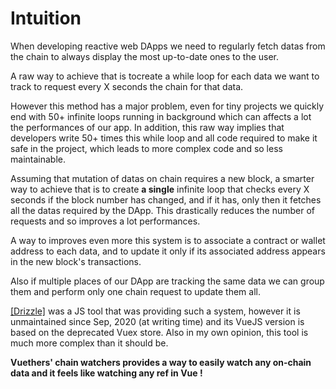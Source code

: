 # Intuition

When developing reactive web DApps we need to regularly fetch datas from the chain to always display the most up-to-date ones to the user.

A raw way to achieve that is tocreate a while loop for each data we want to track to request every X seconds the chain for that data.

However this method has a major problem, even for tiny projects we quickly end with 50+ infinite loops running in background which can affects a lot the performances of our app.
In addition, this raw way implies that developers write 50+ times this while loop and all code required to make it safe in the project, which leads to more complex code and so less maintainable.

Assuming that mutation of datas on chain requires a new block, a smarter way to achieve that is to create **a single** infinite loop that checks every X seconds if the block number has changed, and if it has, only then it fetches all the datas required by the DApp. This drastically reduces the number of requests and so improves a lot performances.

A way to improves even more this system is to associate a contract or wallet address to each data, and to update it only if its associated address appears in the new block's transactions.

Also if multiple places of our DApp are tracking the same data we can group them and perform only one chain request to update them all.

[[Drizzle]](https://trufflesuite.com/drizzle/) was a JS tool that was providing such a system, however it is unmaintained since Sep, 2020 (at writing time) and its VueJS version is based on the deprecated Vuex store. Also in my own opinion, this tool is much more complex than it should be.

**Vuethers' chain watchers provides a way to easily watch any on-chain data and it feels like watching any ref in Vue !**

